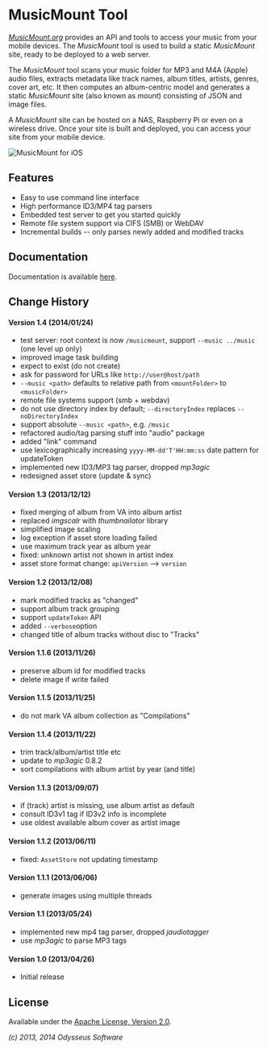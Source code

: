 # MusicMount Tool

[_MusicMount.org_](http://musicmount.org) provides an API and tools to access
your music from your mobile devices. The _MusicMount_ tool is used to build a
static _MusicMount_ site, ready to be deployed to a web server.

The _MusicMount_ tool scans your music folder for MP3 and M4A (Apple) audio files,
extracts metadata like track names, album titles, artists, genres, cover art, etc.
It then computes an album-centric model and generates a static _MusicMount_ site
(also known as _mount_) consisting of JSON and image files.

A _MusicMount_ site can be hosted on a NAS, Raspberry Pi or even on a wireless drive.
Once your site is built and deployed, you can access your site from your mobile device.

![_MusicMount_ for iOS](http://musicmount.org/images/musicmount-ios.jpg)

## Features

- Easy to use command line interface
- High performance ID3/MP4 tag parsers
- Embedded test server to get you started quickly
- Remote file system support via CIFS (SMB) or WebDAV
- Incremental builds -- only parses newly added and modified tracks

## Documentation

Documentation is available [here](http://musicmount.org/tool/).

## Change History

#### Version 1.4 (2014/01/24)

- test server: root context is now `/musicmount`, support `--music ../music` (one level up only)
- improved image task building
- expect <mountFolder> to exist (do not create)
- ask for password for URLs like `http://user@host/path`
- `--music <path>` defaults to relative path from `<mountFolder>` to `<musicFolder>`
- remote file systems support (smb + webdav)
- do not use directory index by default; `--directoryIndex` replaces `--noDirectoryIndex`
- support absolute `--music <path>`, e.g. `/music`
- refactored audio/tag parsing stuff into "audio" package
- added "link" command
- use lexicographically increasing `yyyy-MM-dd'T'HH:mm:ss` date pattern for updateToken
- implemented new ID3/MP3 tag parser, dropped _mp3agic_
- redesigned asset store (update & sync)

#### Version 1.3 (2013/12/12)

- fixed merging of album from VA into album artist
- replaced _imgscalr_ with _thumbnailator_ library
- simplified image scaling
- log exception if asset store loading failed
- use maximum track year as album year
- fixed: unknown artist not shown in artist index
- asset store format change: `apiVersion` --> `version`

#### Version 1.2 (2013/12/08)

- mark modified tracks as "changed"
- support album track grouping
- support `updateToken` API
- added `--verbose`option
- changed title of album tracks without disc to "Tracks"

#### Version 1.1.6 (2013/11/26)

- preserve album id for modified tracks
- delete image if write failed

#### Version 1.1.5 (2013/11/25)

- do not mark VA album collection as "Compilations"

#### Version 1.1.4 (2013/11/22)

- trim track/album/artist title etc
- update to _mp3agic_ 0.8.2
- sort compilations with album artist by year (and title)

#### Version 1.1.3 (2013/09/07)

- if (track) artist is missing, use album artist as default
- consult ID3v1 tag if ID3v2 info is incomplete
- use oldest available album cover as artist image

#### Version 1.1.2 (2013/06/11)

- fixed: `AssetStore` not updating timestamp

#### Version 1.1.1 (2013/06/06)

- generate images using multiple threads

#### Version 1.1 (2013/05/24)

- implemented new mp4 tag parser, dropped _jaudiotagger_
- use _mp3agic_ to parse MP3 tags

#### Version 1.0 (2013/04/26)

- Initial release

## License

Available under the [Apache License, Version 2.0](http://www.apache.org/licenses/LICENSE-2.0.html).


_(c) 2013, 2014 Odysseus Software_